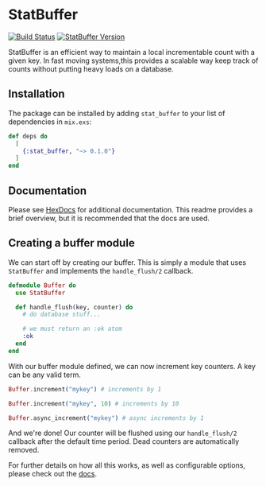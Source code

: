 # StatBuffer

[![Build Status](https://travis-ci.org/nsweeting/stat_buffer.svg?branch=master)](https://travis-ci.org/nsweeting/stat_buffer)
[![StatBuffer Version](https://img.shields.io/hexpm/v/stat_buffer.svg)](https://hex.pm/packages/stat_buffer)

StatBuffer is an efficient way to maintain a local incrementable count with a given key. In fast moving systems,this provides a scalable way keep track of counts without putting heavy loads on a database.

## Installation

The package can be installed by adding `stat_buffer` to your list of dependencies in `mix.exs`:

```elixir
def deps do
  [
    {:stat_buffer, "~> 0.1.0"}
  ]
end
```

## Documentation

Please see [HexDocs](https://hexdocs.pm/stat_buffer) for additional documentation.
This readme provides a brief overview, but it is recommended that the docs are
used.

## Creating a buffer module

We can start off by creating our buffer. This is simply a module that uses `StatBuffer`
and implements the `handle_flush/2` callback.

```elixir
defmodule Buffer do
  use StatBuffer

  def handle_flush(key, counter) do
    # do database stuff...

    # we must return an :ok atom
    :ok
  end
end
```

With our buffer module defined, we can now increment key counters. A key can be any valid term.

```elixir
Buffer.increment("mykey") # increments by 1

Buffer.increment("mykey", 10) # increments by 10

Buffer.async_increment("mykey") # async increments by 1
```

And we're done! Our counter will be flushed using our `handle_flush/2` callback
after the default time period. Dead counters are automatically removed.

For further details on how all this works, as well as configurable options, please
check out the [docs](https://hexdocs.pm/stat_buffer).